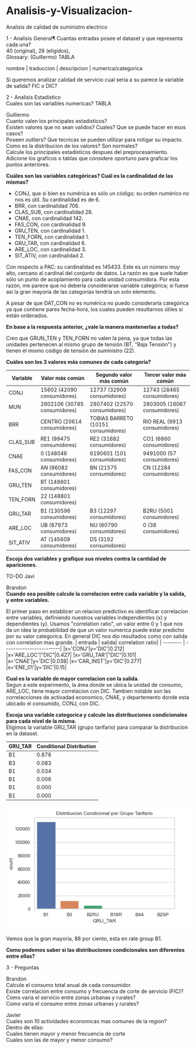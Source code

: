 # Analisis-y-Visualizacion-
Analisis de calidad de suministro electrico

1 - Analisis General¶
Cuantas entradas posee el dataset y que representa cada una? <br>
40 (original), 28 (eligidos),  <br>
Glossary: (Guillermo) TABLA <br>

nombre | traduccion | descripcion | numerica/categorica

Si queremos analizar calidad de servicio cual seria a su parece la variable de salida?
FIC o DIC?<br>

2 - Analisis Estadistico <br>
Cuales son las variables numericas? TABLA<br>

Guillermo<br>
Cuanto valen los principales estadisticos?<br>
Existen valores que no sean validos? Cuales? Que se puede hacer en esos casos? <br>
Poseen outliers? Que tecnicas se pueden utilizar para mitigar su impacto. <br>
Como es la distribucion de los valores? Son normales? <br>
Calcule los principales estadisticos despues del preprocesamiento. <br>
Adicione los graficos o tablas que considere oportuno para graficar los puntos anteriores. <br>

**Cuáles son las variables categóricas? Cuál es la cardinalidad de las mismas?**

* CONJ, que si bien es numérica es sólo un código; su orden numérico no nos es útil. Su cardinalidad es de 6.
* BRR, con cardinalidad 706.
* CLAS_SUB, con cardinalidad 28.
* CNAE, con cardinalidad 142.
* FAS_CON, con cardinalidad 9.
* GRU_TEN, con cardinalidad 1.
* TEN_FORN, con cardinalidad 1.
* GRU_TAR, con cardinalidad 6.
* ARE_LOC, con cardinalidad 3.
* SIT_ATIV, con cardinalidad 2.

Con respecto a PAC: su cardinalidad es 145433. Este es un número muy alto, cercano al cardinal del conjunto de datos. La razón es que suele haber sólo un punto de acoplamiento para cada unidad consumidora. Por esta razón, me parece que no debería considerarse variable categórica; si fuese así la gran mayoría de las categorías tendría un solo elemento.

A pesar de que DAT_CON no es numérica no puedo considerarla categórica ya que contiene pares fecha-hora, los cuales pueden resultarnos útiles si están ordenados.

**En base a la respuesta anterior, ¿vale la manera mantenerlas a todas?**

Creo que GRUN_TEN y TEN_FORN no valen la pena, ya que todas las unidades pertenecen al mismo grupo de tensión (BT, "Baja Tensión") y tienen el mismo código de tensión de suministro (22).

**Cuáles son los 3 valores más comunes de cada categoría?**

| Variable | Valor más común              | Segundo valor más común             | Tercer valor más común       |
| -------- | ---------------------------- | ----------------------------------- | ---------------------------- |
| CONJ     | 15602 (42090 consumidores)   | 12737 (32909 consumidores)          | 12743 (28465 consumidores)   |
| MUN      | 2802106 (30785 consumidores) | 2807402 (22570 consumidores)        | 2803005 (16067 consumidores) |
| BRR      | CENTRO (20614 consumidores)  | TOBIAS BARRETO (10151 consumidores) | RIO REAL (9913 consumidores) |
| CLAS_SUB | RE1 (99475 consumidores)     | RE2 (31682 consumidores)            | CO1 (6860 consumidores)      |
| CNAE     | 0 (148046 consumidores)      | 6190601 (101 consumidores)          | 9491000 (57 consumidores)    |
| FAS_CON  | AN (96082 consumidores)      | BN (21575 consumidores)             | CN (12284 consumidores)      |
| GRU_TEN  | BT (148801 consumidores)     |                                     |                              |
| TEN_FORN | 22 (148801 consumidores)     |                                     |                              |
| GRU_TAR  | B1 (130596 consumidores)     | B3 (12297 consumidores)             | B2RU (5001 consumidores)     |
| ARE_LOC  | UB (87973 consumidores)      | NU (60790 consumidores)             | 0 (38 consumidores)          |
| SIT_ATIV | AT (145609 consumidores)     | DS (3192 consumidores)              |                              |

**Escoja dos variables y grafique sus niveles contra la cantidad de apariciones.**

TO-DO Javi

Brandon <br>
**Cuando sea posible calcule la correlacion entre cada variable y la salida, y entre variables.** <br>

El primer paso en establicer un relacion predictivo es identificar correlacion entre variables, definiendo nuestros variables independientes (x) y dependientes (y). 
Usamos "correlation ratio", un valor entre 0 y 1 que nos da un idea la probabilidad de que un valor numerica puede estar predicho por su valor categorica. En general DIC nos dio resultados como con salida con correlation mas grande.
| entrada | salida| correlation ratio|
| -------- | ------------------------|
|x='CONJ'|y='DIC'|0.212|
|x='ARE_LOC'|"DIC"|0.427|
|x='GRU_TAR'|"DIC"|0.101|
|x='CNAE'|y='DIC'|0.038|
|x='CAR_INST'|y='DIC'|0.277|
|x='ENE_01'|y='DIC'|0.15|

**Cual es la variable de mayor correlacion con la salida.** <br>
Segun a este experimento, la área donde se ubica la unidad de consumo, ARE_LOC, tiene mayor correlacion con DIC. Tambien notable son las correlacciones de activadad economico, CNAE, y departemento donde esta ubicado el consumido, CONJ, con DIC. 

**Escoja una variable categorica y calcule las distribuciones condicionales para cada nivel de la misma.** <br>
Eligimos la variable GRU_TAR (grupo tarifario) para comparar la distribucion en la dataset. 


| GRU_TAR | Conditional Distribution|
|----|------|
| B1 | 0.878|
| B3 | 0.083|
| B1 | 0.034|
| B1 | 0.006|
| B1 | 0.000|
| B1 | 0.000|


![conditional distribution bar graph of rate groups](images/conditional_distribution.png "conditional distribution of rate groups")


Vemos que la gran mayoria, 88 por ciento, esta en rate group B1.

**Como podemos saber si las distribuciones condicionales son diferentes entre ellas?** <br>

3 - Preguntas <br>
 
Brandon <br>
Calcule el consumo total anual de cada consumidor. <br>
Existe correlacion entre consumo y frecuencia de corte de servicio (FIC)? <br>
Como varia el servicio entre zonas urbanas y rurales? <br>
Como varia el consumo entre zonas urbanas y rurales? <br>

Javier <br>
Cuales son 10 actividades economicas mas comunes de la region? <br>
Dentro de ellas: <br>
Cuales tienen mayor y menor frecuencia de corte <br>
Cuales son las de mayor y menor consumo? <br>